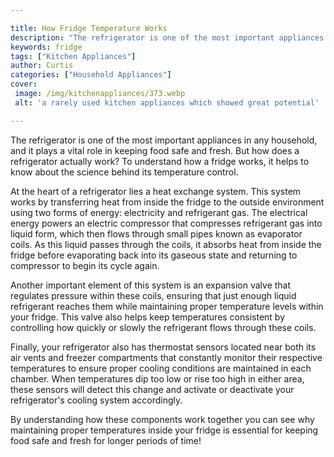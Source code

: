 ```yaml
---

title: How Fridge Temperature Works
description: "The refrigerator is one of the most important appliances in any household, and it plays a vital role in keeping food safe and fres...you wont regret reading on"
keywords: fridge
tags: ["Kitchen Appliances"]
author: Curtis
categories: ["Household Appliances"]
cover: 
 image: /img/kitchenappliances/373.webp
 alt: 'a rarely used kitchen appliances which showed great potential'

---
```


The refrigerator is one of the most important appliances in any household, and it plays a vital role in keeping food safe and fresh. But how does a refrigerator actually work? To understand how a fridge works, it helps to know about the science behind its temperature control. 

At the heart of a refrigerator lies a heat exchange system. This system works by transferring heat from inside the fridge to the outside environment using two forms of energy: electricity and refrigerant gas. The electrical energy powers an electric compressor that compresses refrigerant gas into liquid form, which then flows through small pipes known as evaporator coils. As this liquid passes through the coils, it absorbs heat from inside the fridge before evaporating back into its gaseous state and returning to compressor to begin its cycle again. 

Another important element of this system is an expansion valve that regulates pressure within these coils, ensuring that just enough liquid refrigerant reaches them while maintaining proper temperature levels within your fridge. This valve also helps keep temperatures consistent by controlling how quickly or slowly the refrigerant flows through these coils. 

Finally, your refrigerator also has thermostat sensors located near both its air vents and freezer compartments that constantly monitor their respective temperatures to ensure proper cooling conditions are maintained in each chamber. When temperatures dip too low or rise too high in either area, these sensors will detect this change and activate or deactivate your refrigerator's cooling system accordingly. 

By understanding how these components work together you can see why maintaining proper temperatures inside your fridge is essential for keeping food safe and fresh for longer periods of time!

